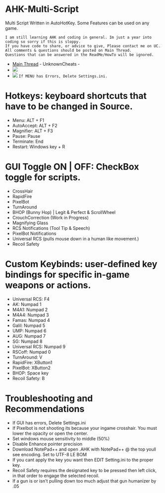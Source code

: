 # AHK-Multi-Script
Multi Script Written in AutoHotKey.
Some Features can be used on any game.
 ```
I am still learning AHK and coding in general. Im just a year into coding so sorry if this is sloppy.
If you have code to share, or advice to give, Please contact me on UC.
All comments & questions should be posted on Main Thread.
Questions that can be answered in the ReadMe/HowTo will be ignored.
```

* [Main Thread](https://www.unknowncheats.me/forum/counter-strike-2-releases/605440-ahk-multiscript-peans-rcs.html) - UnknownCheats -
* ![](https://i.imgur.com/ExUlp4f.png)
* ![](https://imgur.com/tN9YTre)
``If MENU has Errors, Delete Settings.ini.``
# Hotkeys: keyboard shortcuts that have to be changed in Source.
* Menu: ALT + F1
* AutoAccept: ALT + F2
* Magnifier: ALT + F3
* Pause: Pause 
* Terminate: End 
* Restart: Windows key + R

# GUI Toggle ON | OFF: CheckBox toggle for scripts.
* CrossHair
* RapidFire
* PixelBot 
* TurnAround
* BHOP (Bunny Hop) | Legit & Perfect & ScrollWheel
* CrouchCorrection (Work in Progress)
* Magnifying Glass
* RCS Notifications (Tool Tip & Speech)
* PixelBot Notifications
* Universal RCS (pulls mouse down in a human like movement.)
* Recoil Safety 

# Custom Keybinds: user-defined key bindings for specific in-game weapons or actions.
* Universal RCS: F4
* AK: Numpad 1
* M4A1: Numpad 2
* M4A4: Numpad 3
* Famas: Numpad 4
* Galil: Numpad 5
* UMP: Numpad 6
* AUG: Numpad 7
* SG: Numpad 8
* Universal RCS: Numpad 9
* RSCoff: Numpad 0
* TurnAround: V 
* RapidFire: XButton1
* PixelBot: XButton2
* BHOP: Space key
* Recoil Safety: B


# Troubleshooting and Recommendations 
* If GUI has errors, Delete Settings.ini
* If Pixelbot is not shooting its because your ingame crosshair. You must lower the opacity or open the center.
* Set windows mouse sensitivity to middle (50%)
* Disable Enhance pointer precision
* Download NotePad++ and open .AHK with NotePad++ @ the top youll see encoding. Set to UTF-8 LE BOM
* If you cant apply the key you want then EDIT Setting.ini to the proper key.
* Recoil Safety requires the designated key to be pressed then left click, in that order to engage the selected recoil.
* If a gun is or isn't pulling down too much adjust that gun humanizer by .05
